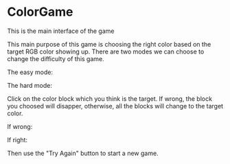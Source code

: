 # ColorGame

This is the main interface of the game
![]()

This main purpose of this game is choosing the right color based on the target RGB color showing up. There are two modes we can choose to change the difficulty of this game.

The easy mode:
![]()

The hard mode:
![]()

Click on the color block which you think is the target. If wrong, the block you choosed will disapper, otherwise, all the blocks will change to the target color.

If wrong:
![]()

If right:
![]()

Then use the "Try Again" button to start a new game.
![]()

